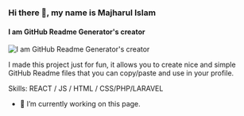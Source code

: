 ### Hi there 👋, my name is Majharul Islam
#### I am GitHub Readme Generator's creator
![I am GitHub Readme Generator's creator](https://arturssmirnovs.github.io/github-profile-readme-generator/images/banner.png)

I made this project just for fun, it allows you to create nice and simple GitHub Readme files that you can copy/paste and use in your profile.

Skills:   REACT / JS / HTML / CSS/PHP/LARAVEL

- 🔭 I’m currently working on this page. 




